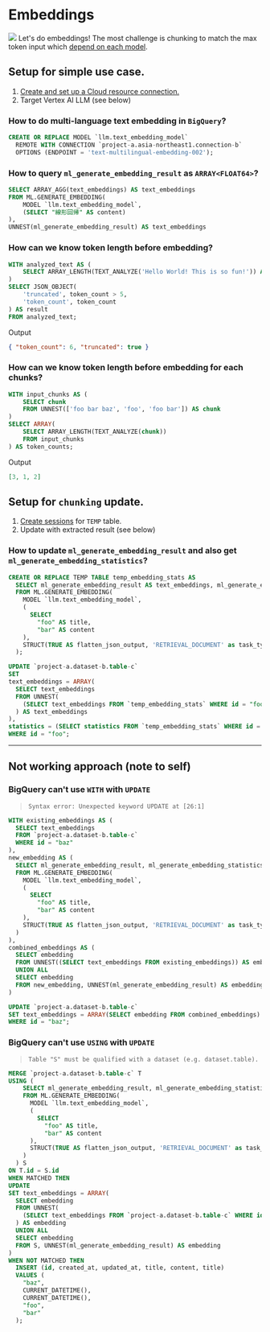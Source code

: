 # Embeddings

![](/assets/kat.png) <span class="speech-bubble">Let's do embeddings! The most challenge is chunking to match the max token input which [depend on each model](https://cloud.google.com/vertex-ai/generative-ai/docs/learn/models).</span>

## Setup for simple use case.

1. [Create and set up a Cloud resource connection.](https://cloud.google.com/bigquery/docs/create-cloud-resource-connection)
2. Target Vertex AI LLM (see below)

### How to do multi-language text embedding in `BigQuery`?

```sql
CREATE OR REPLACE MODEL `llm.text_embedding_model`
  REMOTE WITH CONNECTION `project-a.asia-northeast1.connection-b`
  OPTIONS (ENDPOINT = 'text-multilingual-embedding-002');
```

### How to query `ml_generate_embedding_result` as `ARRAY<FLOAT64>`?

```sql
SELECT ARRAY_AGG(text_embeddings) AS text_embeddings
FROM ML.GENERATE_EMBEDDING(
    MODEL `llm.text_embedding_model`,
    (SELECT "線形回帰" AS content)
),
UNNEST(ml_generate_embedding_result) AS text_embeddings
```

### How can we know token length before embedding?

```sql
WITH analyzed_text AS (
    SELECT ARRAY_LENGTH(TEXT_ANALYZE('Hello World! This is so fun!')) AS token_count
)
SELECT JSON_OBJECT(
    'truncated', token_count > 5,
    'token_count', token_count
) AS result
FROM analyzed_text;
```

Output

```json
{ "token_count": 6, "truncated": true }
```

### How can we know token length before embedding for each chunks?

```sql
WITH input_chunks AS (
    SELECT chunk
    FROM UNNEST(['foo bar baz', 'foo', 'foo bar']) AS chunk
)
SELECT ARRAY(
    SELECT ARRAY_LENGTH(TEXT_ANALYZE(chunk))
    FROM input_chunks
) AS token_counts;
```

Output

```json
[3, 1, 2]
```

## Setup for `chunking` update.

1. [Create sessions](https://cloud.google.com/bigquery/docs/sessions-intro) for `TEMP` table.
2. Update with extracted result (see below)

### How to update `ml_generate_embedding_result` and also get `ml_generate_embedding_statistics`?

```sql
CREATE OR REPLACE TEMP TABLE temp_embedding_stats AS
  SELECT ml_generate_embedding_result AS text_embeddings, ml_generate_embedding_statistics AS statistics, "foo" AS id
  FROM ML.GENERATE_EMBEDDING(
    MODEL `llm.text_embedding_model`,
    (
      SELECT
        "foo" AS title,
        "bar" AS content
    ),
    STRUCT(TRUE AS flatten_json_output, 'RETRIEVAL_DOCUMENT' as task_type)
  );

UPDATE `project-a.dataset-b.table-c`
SET
text_embeddings = ARRAY(
  SELECT text_embeddings
  FROM UNNEST(
    (SELECT text_embeddings FROM `temp_embedding_stats` WHERE id = "foo")
  ) AS text_embeddings
),
statistics = (SELECT statistics FROM `temp_embedding_stats` WHERE id = "foo")
WHERE id = "foo";
```

---

## Not working approach (note to self)

### BigQuery can't use `WITH` with `UPDATE`

> `Syntax error: Unexpected keyword UPDATE at [26:1]`

```sql
WITH existing_embeddings AS (
  SELECT text_embeddings
  FROM `project-a.dataset-b.table-c`
  WHERE id = "baz"
),
new_embedding AS (
  SELECT ml_generate_embedding_result, ml_generate_embedding_statistics
  FROM ML.GENERATE_EMBEDDING(
    MODEL `llm.text_embedding_model`,
    (
      SELECT
        "foo" AS title,
        "bar" AS content
    ),
    STRUCT(TRUE AS flatten_json_output, 'RETRIEVAL_DOCUMENT' as task_type)
  )
),
combined_embeddings AS (
  SELECT embedding
  FROM UNNEST((SELECT text_embeddings FROM existing_embeddings)) AS embedding
  UNION ALL
  SELECT embedding
  FROM new_embedding, UNNEST(ml_generate_embedding_result) AS embedding
)

UPDATE `project-a.dataset-b.table-c`
SET text_embeddings = ARRAY(SELECT embedding FROM combined_embeddings)
WHERE id = "baz";
```

### BigQuery can't use `USING` with `UPDATE`

> `Table "S" must be qualified with a dataset (e.g. dataset.table).`

```sql
MERGE `project-a.dataset-b.table-c` T
USING (
    SELECT ml_generate_embedding_result, ml_generate_embedding_statistics
    FROM ML.GENERATE_EMBEDDING(
      MODEL `llm.text_embedding_model`,
      (
        SELECT
          "foo" AS title,
          "bar" AS content
      ),
      STRUCT(TRUE AS flatten_json_output, 'RETRIEVAL_DOCUMENT' as task_type)
    )
  ) S
ON T.id = S.id
WHEN MATCHED THEN
UPDATE
SET text_embeddings = ARRAY(
  SELECT embedding
  FROM UNNEST(
    (SELECT text_embeddings FROM `project-a.dataset-b.table-c` WHERE id = "baz")
  ) AS embedding
  UNION ALL
  SELECT embedding
  FROM S, UNNEST(ml_generate_embedding_result) AS embedding
)
WHEN NOT MATCHED THEN
  INSERT (id, created_at, updated_at, title, content, title)
  VALUES (
    "baz",
    CURRENT_DATETIME(),
    CURRENT_DATETIME(),
    "foo",
    "bar"
  );

```
